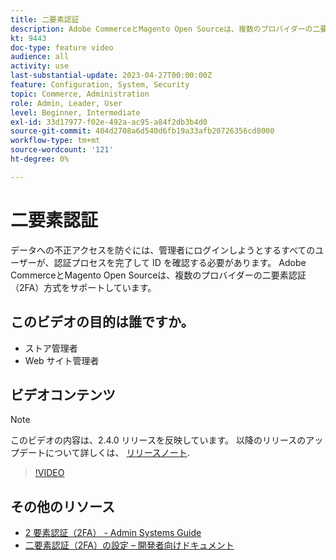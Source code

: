 ```yaml
---
title: 二要素認証
description: Adobe CommerceとMagento Open Sourceは、複数のプロバイダーの二要素認証（2FA）方式をサポートしています。 ストアの管理者を保護するために 2 要素認証機能がどのように役立つかを説明します。
kt: 9443
doc-type: feature video
audience: all
activity: use
last-substantial-update: 2023-04-27T00:00:00Z
feature: Configuration, System, Security
topic: Commerce, Administration
role: Admin, Leader, User
level: Beginner, Intermediate
exl-id: 33d17977-f02e-492a-ac95-a84f2db3b4d0
source-git-commit: 404d2708a6d540d6fb19a33afb20726356cd8000
workflow-type: tm+mt
source-wordcount: '121'
ht-degree: 0%

---
```


# 二要素認証

データへの不正アクセスを防ぐには、管理者にログインしようとするすべてのユーザーが、認証プロセスを完了して ID を確認する必要があります。 Adobe CommerceとMagento Open Sourceは、複数のプロバイダーの二要素認証（2FA）方式をサポートしています。

## このビデオの目的は誰ですか。

- ストア管理者
- Web サイト管理者

## ビデオコンテンツ

>[!NOTE]
>
>このビデオの内容は、2.4.0 リリースを反映しています。 以降のリリースのアップデートについて詳しくは、 [リリースノート](https://experienceleague.adobe.com/docs/commerce-operations/release/notes/overview.html).

>[!VIDEO](https://video.tv.adobe.com/v/339104?quality=12&learn=on)

## その他のリソース

- [2 要素認証（2FA） - Admin Systems Guide](https://experienceleague.adobe.com/docs/commerce-admin/systems/security/2fa/security-two-factor-authentication.html)
- [二要素認証（2FA）の設定 – 開発者向けドキュメント](https://developer.adobe.com/commerce/testing/functional-testing-framework/two-factor-authentication/)
